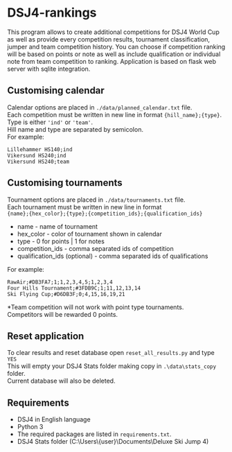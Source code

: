 # DSJ4-rankings
This program allows to create additional competitions for DSJ4 World Cup as well as provide
every competition results, tournament classification, jumper and team competition history.
You can choose if competition ranking will be based on points or note as well as include 
qualification or individual note from team competition to ranking. Application is based 
on flask web server with sqlite integration.

## Customising calendar
Calendar options are placed in `./data/planned_calendar.txt` file.\
Each competition must be written in new line in format `{hill_name};{type}`.\
Type is either `'ind'` or `'team'`.\
Hill name and type are separated by semicolon.\
For example:
```
Lillehammer HS140;ind
Vikersund HS240;ind
Vikersund HS240;team
```

## Customising tournaments
Tournament options are placed in `./data/tournaments.txt` file.\
Each tournament must be written in new line in format\
`{name};{hex_color};{type};{competition_ids};{qualification_ids}`
* name - name of tournament
* hex_color - color of tournament shown in calendar
* type - 0 for points | 1 for notes
* competition_ids - comma separated ids of competition
* qualification_ids (optional) - comma separated ids of qualifications

For example:
```
RawAir;#DB3FA7;1;1,2,3,4,5;1,2,3,4
Four Hills Tournament;#3FDB9C;1;11,12,13,14
Ski Flying Cup;#D6DB3F;0;4,15,16,19,21
```

*Team competition will not work with point type tournaments.\
Competitors will be rewarded 0 points.

## Reset application
To clear results and reset database open
`reset_all_results.py` and type `YES`\
This will empty your DSJ4 Stats folder making copy in `.\data\stats_copy` folder.\
Current database will also be deleted.

## Requirements
* DSJ4 in English language
* Python 3
* The required packages are listed in `requirements.txt`.
* DSJ4 Stats folder (C:\Users\\{user}\Documents\Deluxe Ski Jump 4)
